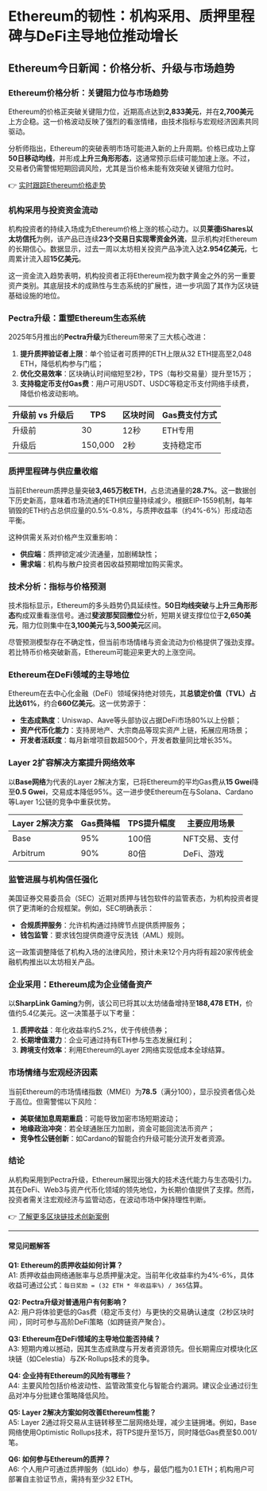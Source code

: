 # Ethereum的韧性：机构采用、质押里程碑与DeFi主导地位推动增长  

## Ethereum今日新闻：价格分析、升级与市场趋势  

### Ethereum价格分析：关键阻力位与市场趋势  

Ethereum的价格正突破关键阻力位，近期高点达到**2,833美元**，并在**2,700美元**上方企稳。这一价格波动反映了强烈的看涨情绪，由技术指标与宏观经济因素共同驱动。  

分析师指出，Ethereum的突破表明市场可能进入新的上升周期。价格已成功上穿**50日移动均线**，并形成**上升三角形形态**，这通常预示后续可能加速上涨。不过，交易者仍需警惕短期回调风险，尤其是当价格未能有效突破关键阻力位时。  

👉 [实时跟踪Ethereum价格走势](https://bit.ly/okx_welcome)  

### 机构采用与投资资金流动  

机构投资者的持续入场成为Ethereum价格上涨的核心动力。以**贝莱德iShares以太坊信托**为例，该产品已连续**23个交易日实现零资金外流**，显示机构对Ethereum的长期信心。数据显示，过去一周以太坊相关投资产品净流入达**2.954亿美元**，七周累计流入超**15亿美元**。  

这一资金流入趋势表明，机构投资者正将Ethereum视为数字黄金之外的另一重要资产类别。其底层技术的成熟性与生态系统的扩展性，进一步巩固了其作为区块链基础设施的地位。  

### Pectra升级：重塑Ethereum生态系统  

2025年5月推出的**Pectra升级**为Ethereum带来了三大核心改进：  
1. **提升质押验证者上限**：单个验证者可质押的ETH上限从32 ETH提高至2,048 ETH，降低机构参与门槛；  
2. **优化交易效率**：区块确认时间缩短至2秒，TPS（每秒交易量）提升至15万；  
3. **支持稳定币支付Gas费**：用户可用USDT、USDC等稳定币支付网络手续费，降低价格波动影响。  

| 升级前 vs 升级后 | TPS | 区块时间 | Gas费支付方式 |  
|------------------|-----|----------|----------------|  
| 升级前           | 30  | 12秒     | ETH专用        |  
| 升级后           | 150,000 | 2秒    | 支持稳定币     |  

### 质押里程碑与供应量收缩  

当前Ethereum质押总量突破**3,465万枚ETH**，占总流通量的**28.7%**。这一数据创下历史新高，意味着市场流通的ETH供应量持续减少。根据EIP-1559机制，每年销毁的ETH约占总供应量的0.5%-0.8%，与质押收益率（约4%-6%）形成动态平衡。  

这种供需关系对价格产生双重影响：  
- **供应端**：质押锁定减少流通量，加剧稀缺性；  
- **需求端**：机构与散户投资者因收益预期增加购买需求。  

### 技术分析：指标与价格预测  

技术指标显示，Ethereum的多头趋势仍具延续性。**50日均线突破**与**上升三角形形态**构成双重看涨信号。通过**斐波那契回撤位**分析，短期关键支撑位位于**2,650美元**，阻力位则集中在**3,100美元**与**3,500美元**区间。  

尽管预测模型存在不确定性，但当前市场情绪与资金流动为价格提供了强劲支撑。若比特币价格突破新高，Ethereum可能迎来更大的上涨空间。  

### Ethereum在DeFi领域的主导地位  

Ethereum在去中心化金融（DeFi）领域保持绝对领先，其**总锁定价值（TVL）占比达61%**，约合**660亿美元**。这一优势源于：  
- **生态成熟度**：Uniswap、Aave等头部协议占据DeFi市场80%以上份额；  
- **资产代币化能力**：支持房地产、大宗商品等现实资产上链，拓展应用场景；  
- **开发者活跃度**：每月新增项目数超500个，开发者数量同比增长35%。  

### Layer 2扩容解决方案提升网络效率  

以**Base网络**为代表的Layer 2解决方案，已将Ethereum的平均Gas费从**15 Gwei**降至**0.5 Gwei**，交易成本降低95%。这一进步使Ethereum在与Solana、Cardano等Layer 1公链的竞争中重获优势。  

| Layer 2解决方案 | Gas费降幅 | TPS提升幅度 | 主要应用场景 |  
|----------------|-----------|-------------|--------------|  
| Base           | 95%       | 100倍       | NFT交易、支付 |  
| Arbitrum       | 90%       | 80倍        | DeFi、游戏    |  

### 监管进展与机构信任强化  

美国证券交易委员会（SEC）近期对质押与钱包软件的监管表态，为机构投资者提供了更清晰的合规框架。例如，SEC明确表示：  
- **合规质押服务**：允许机构通过持牌节点提供质押服务；  
- **钱包监管**：要求钱包提供商遵守反洗钱（AML）规则。  

这一政策调整降低了机构入场的法律风险，预计未来12个月内将有超20家传统金融机构推出以太坊相关产品。  

### 企业采用：Ethereum成为企业储备资产  

以**SharpLink Gaming**为例，该公司已将其以太坊储备增持至**188,478 ETH**，价值约5.4亿美元。这一决策基于以下考量：  
1. **质押收益**：年化收益率约5.2%，优于传统债券；  
2. **长期增值潜力**：企业可通过持有ETH参与生态发展红利；  
3. **跨境支付效率**：利用Ethereum的Layer 2网络实现低成本全球结算。  

### 市场情绪与宏观经济因素  

当前Ethereum的市场情绪指数（MMEI）为**78.5**（满分100），显示投资者信心处于高位。但需警惕以下风险：  
- **美联储加息周期重启**：可能导致加密市场短期波动；  
- **地缘政治冲突**：若全球通胀压力加剧，资金可能回流法币资产；  
- **竞争性公链创新**：如Cardano的智能合约升级可能分流开发者资源。  

### 结论  

从机构采用到Pectra升级，Ethereum展现出强大的技术迭代能力与生态吸引力。其在DeFi、Web3与资产代币化领域的领先地位，为长期价值提供了支撑。然而，投资者需关注宏观经济与监管动态，在波动市场中保持理性判断。  

👉 [了解更多区块链技术创新案例](https://bit.ly/okx_welcome)  

---

#### 常见问题解答  

**Q1: Ethereum的质押收益如何计算？**  
A1: 质押收益由网络通胀率与总质押量决定。当前年化收益率约为4%-6%，具体收益可通过公式：`每日奖励 = (32 ETH * 年收益率%) / 365`估算。  

**Q2: Pectra升级对普通用户有何影响？**  
A2: 用户将体验更低的Gas费（稳定币支付）与更快的交易确认速度（2秒区块时间），同时可参与高阶DeFi策略（如跨链资产聚合）。  

**Q3: Ethereum在DeFi领域的主导地位能否持续？**  
A3: 短期内难以撼动，因其生态成熟度与开发者资源领先。但长期需应对模块化区块链（如Celestia）与ZK-Rollups技术的竞争。  

**Q4: 企业持有Ethereum的风险有哪些？**  
A4: 主要风险包括价格波动性、监管政策变化与智能合约漏洞。建议企业通过衍生品对冲与分批建仓策略降低风险。  

**Q5: Layer 2解决方案如何改善Ethereum性能？**  
A5: Layer 2通过将交易从主链转移至二层网络处理，减少主链拥堵。例如，Base网络使用Optimistic Rollups技术，将TPS提升至15万，同时降低Gas费至$0.001/笔。  

**Q6: 如何参与Ethereum的质押？**  
A6: 个人用户可通过质押服务（如Lido）参与，最低门槛为0.1 ETH；机构用户可部署自主验证节点，需持有至少32 ETH。